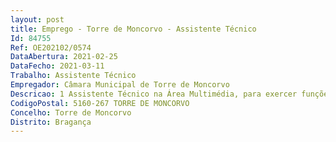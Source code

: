 ```yaml
--- 
layout: post
title: Emprego - Torre de Moncorvo - Assistente Técnico
Id: 84755
Ref: OE202102/0574
DataAbertura: 2021-02-25
DataFecho: 2021-03-11
Trabalho: Assistente Técnico
Empregador: Câmara Municipal de Torre de Moncorvo
Descricao: 1 Assistente Técnico na Área Multimédia, para exercer funções em concordância com as competências e atribuições constantes da estrutura orgânica dos serviços e do anexo à LGTFP, referido no n.º 2 do artigo 88.º da mesma Lei, ao qual corresponde o grau 2 de complexidade funcional, nomeadamente as seguintes atividades  conceber e desenvolver produtos multimédia interativos  captar, digitalizar e tratar imagens, som e texto  editar conteúdos com vista à criação de soluções de comunicação (informativas e lúdicas)  integrar conteúdos utilizando ferramentas de autor  programar aplicações multimédia  animar objetos para aplicações multimédia  desenhar conteúdos multimédia
CodigoPostal: 5160-267 TORRE DE MONCORVO
Concelho: Torre de Moncorvo
Distrito: Bragança
--- 
```

